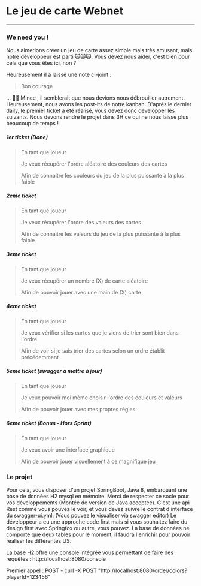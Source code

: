 # Le jeu de carte Webnet

---

### We need you !
Nous aimerions créer un jeu de carte assez simple mais très amusant, mais notre développeur est parti 🙀🙀🙀. Vous devez nous aider, c'est bien pour cela que vous êtes ici, non ?

Heureusement il a laissé une note ci-joint :

> Bon courage

... 👀👀
Mince , il semblerait que nous devions nous débrouiller autrement. Heureusement, nous avons les post-its de notre kanban. 
D'après le dernier daily, le premier ticket a été réalisé, vous devez donc developper les suivants.
Nous devons rendre le projet dans 3H ce qui ne nous laisse plus beaucoup de temps !

##### 1er ticket (Done)
> En tant que joueur
> 
> Je veux récupérer l'ordre aléatoire des couleurs des cartes
> 
> Afin de connaitre les couleurs du jeu de la plus puissante à la plus faible

##### 2eme ticket
> En tant que joueur
>
> Je veux récupérer l'ordre des valeurs des cartes
>
> Afin de connaitre les valeurs du jeu de la plus puissante à la plus faible

##### 3eme ticket
> En tant que joueur
>
> Je veux récupérer un nombre (X) de carte aléatoire
>
> Afin de pouvoir jouer avec une main de (X) carte

##### 4eme ticket
> En tant que joueur
>
> Je veux vérifier si les cartes que je viens de trier sont bien dans l'ordre
>
> Afin de voir si je sais trier des cartes selon un ordre établit précédemment

##### 5eme ticket (swagger à mettre à jour)
> En tant que joueur
>
> Je veux pouvoir moi même choisir l'ordre des couleurs et valeurs
>
> Afin de pouvoir jouer avec mes propres règles

##### 6eme ticket (Bonus - Hors Sprint)
> En tant que joueur
> 
> Je veux avoir une interface graphique
> 
> Afin de pouvoir jouer visuellement à ce magnifique jeu

### Le projet
Pour cela, vous disposer d'un projet SpringBoot, Java 8, embarquant une base de données H2 mysql en mémoire. Merci de respecter ce socle pour vos développements (Montée de version de Java acceptée).
C'est une api Rest comme vous pouvez le voir, et vous devez suivre le contrat d'interface du swagger-ui.yml. (Vous pouvez le visualiser via swagger editor)
Le développeur a eu une approche code first mais si vous souhaitez faire du design first avec Springfox ou autre, vous pouvez. La base de données ne comporte que deux tables pour le moment, il faudra l'enrichir pour pouvoir réaliser les différentes US.

La base H2 offre une console intégrée vous permettant de faire des requêtes : http://localhost:8080/console

Premier appel : POST - curl -X POST "http://localhost:8080/order/colors?playerId=123456"
